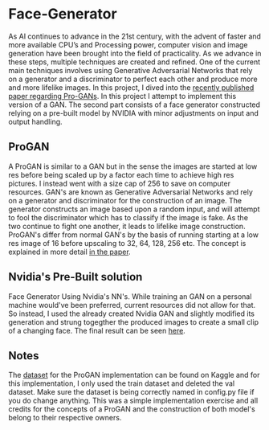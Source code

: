 # Face-Generator
As AI continues to advance in the 21st century, with the advent of faster and more available CPU’s and Processing power, computer vision and image generation have been brought into the field of practicality. As we advance in these steps, multiple techniques are created and refined. One of the current main techniques involves using Generative Adversarial Networks that rely on a generator and a discriminator to perfect each other and produce more and more lifelike images. In this project, I dived into the [recently published paper regarding Pro-GANs](https://arxiv.org/abs/1710.10196). In this project I attempt to implement this version of a GAN. The second part consists of a face generator constructed relying on a pre-built model by NVIDIA with minor adjustments on input and output handling. 

## ProGAN

A ProGAN is similar to a GAN but in the sense the images are started at low res before being scaled up by a factor each time to achieve high res pictures. I instead went with a size cap of 256 to save on computer resources. GAN's are known as Generative Adversarial Networks and rely on a generator and discriminator for the construction of an image. The generator constructs an image based upon a random input, and will attempt to fool the discriminator which has to classify if the image is fake. As the two continue to fight one another, it leads to lifelike image construction. ProGAN's differ from normal GAN's by the basis of running starting at a low res image of 16 before upscaling to 32, 64, 128, 256 etc. The concept is explained in more detail [in the paper](https://arxiv.org/abs/1710.10196).

## Nvidia's Pre-Built solution
Face Generator Using Nvidia's NN's. While training an GAN on a personal machine would've been preferred, current resources did not allow for that. So instead, I used the already created Nvidia GAN and slightly modified its generation and strung togegther the produced images to create a small clip of a changing face. The final result can be seen [here](https://www.youtube.com/watch?v=uh920Nd_kgk).


## Notes

The [dataset](https://www.kaggle.com/lamsimon/celebahq) for the ProGAN implementation can be found on Kaggle and for this implementation, I only used the train dataset and deleted the val dataset. Make sure the dataset is being correctly named in config.py file if you do change anything.
This was a simple implementation exercise and all credits for the concepts of a ProGAN and the construction of both model's belong to their respective owners.
